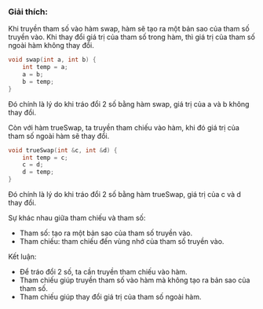  ### Giải thích:
Khi truyền tham số vào hàm swap, hàm sẽ tạo ra một bản sao của tham số truyền vào.
Khi thay đổi giá trị của tham số trong hàm, thì giá trị của tham số ngoài hàm không thay đổi.
```cpp
void swap(int a, int b) {
    int temp = a;
    a = b;
    b = temp;
}
```
Đó chính là lý do khi tráo đổi 2 số bằng hàm swap, giá trị của a và b không thay đổi.

Còn với hàm trueSwap, ta truyền tham chiếu vào hàm, khi đó giá trị của tham số ngoài hàm sẽ thay đổi.
```cpp
void trueSwap(int &c, int &d) {
    int temp = c;
    c = d;
    d = temp;
}
```

Đó chính là lý do khi tráo đổi 2 số bằng hàm trueSwap, giá trị của c và d thay đổi.

Sự khác nhau giữa tham chiếu và tham số:
- Tham số: tạo ra một bản sao của tham số truyền vào.
- Tham chiếu: tham chiếu đến vùng nhớ của tham số truyền vào.

Kết luận:
- Để tráo đổi 2 số, ta cần truyền tham chiếu vào hàm.
- Tham chiếu giúp truyền tham số vào hàm mà không tạo ra bản sao của tham số.
- Tham chiếu giúp thay đổi giá trị của tham số ngoài hàm.
